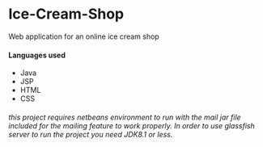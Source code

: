 # Ice-Cream-Shop
Web application for an online ice cream shop

#### Languages used
- Java
- JSP
- HTML
- CSS

###### this project requires netbeans environment to run with the mail jar file included for the mailing feature to work properly. In order to use glassfish server to run the project you need JDK8.1 or less.

